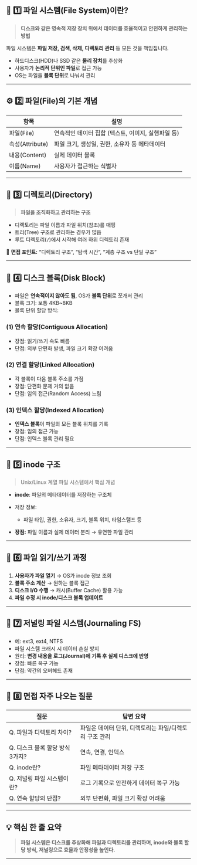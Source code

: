 <h2 id="🧠-1️⃣-파일-시스템file-system이란">🧠 1️⃣ 파일 시스템(File System)이란?</h2>
<blockquote>
<p><strong>디스크와 같은 영속적 저장 장치 위에서 데이터를 효율적이고 안전하게 관리하는 방법</strong></p>
</blockquote>
<p>파일 시스템은 <strong>파일 저장, 검색, 삭제, 디렉토리 관리</strong> 등 모든 것을 책임집니다.</p>
<ul>
<li>하드디스크(HDD)나 SSD 같은 <strong>물리 장치</strong>를 추상화</li>
<li>사용자가 <strong>논리적 단위인 파일</strong>로 접근 가능</li>
<li>OS는 파일을 <strong>블록 단위</strong>로 나눠서 관리</li>
</ul>
<hr />
<h2 id="⚙️-2️⃣-파일file의-기본-개념">⚙️ 2️⃣ 파일(File)의 기본 개념</h2>
<table>
<thead>
<tr>
<th>항목</th>
<th>설명</th>
</tr>
</thead>
<tbody><tr>
<td>파일(File)</td>
<td>연속적인 데이터 집합 (텍스트, 이미지, 실행파일 등)</td>
</tr>
<tr>
<td>속성(Attribute)</td>
<td>파일 크기, 생성일, 권한, 소유자 등 메타데이터</td>
</tr>
<tr>
<td>내용(Content)</td>
<td>실제 데이터 블록</td>
</tr>
<tr>
<td>이름(Name)</td>
<td>사용자가 접근하는 식별자</td>
</tr>
</tbody></table>
<hr />
<h2 id="🧩-3️⃣-디렉토리directory">🧩 3️⃣ 디렉토리(Directory)</h2>
<blockquote>
<p><strong>파일을 조직화하고 관리하는 구조</strong></p>
</blockquote>
<ul>
<li>디렉토리는 파일 이름과 파일 위치(참조)를 매핑</li>
<li>트리(Tree) 구조로 관리하는 경우가 많음</li>
<li>루트 디렉토리(<code>/</code>)에서 시작해 여러 하위 디렉토리 존재</li>
</ul>
<p>📌 <strong>면접 포인트:</strong> “디렉토리 구조”, “탐색 시간”, “계층 구조 vs 단일 구조”</p>
<hr />
<h2 id="🔌-4️⃣-디스크-블록disk-block">🔌 4️⃣ 디스크 블록(Disk Block)</h2>
<ul>
<li>파일은 <strong>연속적이지 않아도 됨</strong>, OS가 <strong>블록 단위</strong>로 쪼개서 관리</li>
<li>블록 크기: 보통 4KB~8KB</li>
<li>블록 단위 할당 방식:</li>
</ul>
<h3 id="1-연속-할당contiguous-allocation">(1) 연속 할당(Contiguous Allocation)</h3>
<ul>
<li>장점: 읽기/쓰기 속도 빠름</li>
<li>단점: 외부 단편화 발생, 파일 크기 확장 어려움</li>
</ul>
<h3 id="2-연결-할당linked-allocation">(2) 연결 할당(Linked Allocation)</h3>
<ul>
<li>각 블록이 다음 블록 주소를 가짐</li>
<li>장점: 단편화 문제 거의 없음</li>
<li>단점: 임의 접근(Random Access) 느림</li>
</ul>
<h3 id="3-인덱스-할당indexed-allocation">(3) 인덱스 할당(Indexed Allocation)</h3>
<ul>
<li><strong>인덱스 블록</strong>이 파일의 모든 블록 위치를 기록</li>
<li>장점: 임의 접근 가능</li>
<li>단점: 인덱스 블록 관리 필요</li>
</ul>
<hr />
<h2 id="🧩-5️⃣-inode-구조">🧩 5️⃣ inode 구조</h2>
<blockquote>
<p>Unix/Linux 계열 파일 시스템에서 핵심 개념</p>
</blockquote>
<ul>
<li><p><strong>inode</strong>: 파일의 메타데이터를 저장하는 구조체</p>
</li>
<li><p>저장 정보:</p>
<ul>
<li>파일 타입, 권한, 소유자, 크기, 블록 위치, 타임스탬프 등</li>
</ul>
</li>
<li><p><strong>장점:</strong> 파일 이름과 실제 데이터 분리 → 유연한 파일 관리</p>
</li>
</ul>
<hr />
<h2 id="🔄-6️⃣-파일-읽기쓰기-과정">🔄 6️⃣ 파일 읽기/쓰기 과정</h2>
<ol>
<li><strong>사용자가 파일 열기</strong> → OS가 inode 정보 조회</li>
<li><strong>블록 주소 계산</strong> → 원하는 블록 접근</li>
<li><strong>디스크 I/O 수행</strong> → 캐시(Buffer Cache) 활용 가능</li>
<li><strong>파일 수정 시 inode/디스크 블록 업데이트</strong></li>
</ol>
<hr />
<h2 id="🧠-7️⃣-저널링-파일-시스템journaling-fs">🧠 7️⃣ 저널링 파일 시스템(Journaling FS)</h2>
<ul>
<li>예: ext3, ext4, NTFS</li>
<li>파일 시스템 크래시 시 데이터 손실 방지</li>
<li>원리: <strong>변경 내용을 로그(Journal)에 기록 후 실제 디스크에 반영</strong></li>
<li>장점: 빠른 복구 가능</li>
<li>단점: 약간의 오버헤드 존재</li>
</ul>
<hr />
<h2 id="💬-8️⃣-면접-자주-나오는-질문">💬 8️⃣ 면접 자주 나오는 질문</h2>
<table>
<thead>
<tr>
<th>질문</th>
<th>답변 요약</th>
</tr>
</thead>
<tbody><tr>
<td>Q. 파일과 디렉토리 차이?</td>
<td>파일은 데이터 단위, 디렉토리는 파일/디렉토리 구조 관리</td>
</tr>
<tr>
<td>Q. 디스크 블록 할당 방식 3가지?</td>
<td>연속, 연결, 인덱스</td>
</tr>
<tr>
<td>Q. inode란?</td>
<td>파일 메타데이터 저장 구조</td>
</tr>
<tr>
<td>Q. 저널링 파일 시스템이란?</td>
<td>로그 기록으로 안전하게 데이터 복구 가능</td>
</tr>
<tr>
<td>Q. 연속 할당의 단점?</td>
<td>외부 단편화, 파일 크기 확장 어려움</td>
</tr>
</tbody></table>
<hr />
<h2 id="💡-핵심-한-줄-요약">💡 핵심 한 줄 요약</h2>
<blockquote>
<p><strong>파일 시스템은 디스크를 추상화해 파일과 디렉토리를 관리하며, inode와 블록 할당 방식, 저널링으로 효율과 안정성을 높인다.</strong></p>
</blockquote>
<hr />